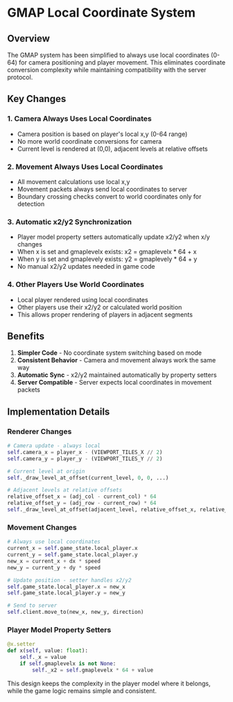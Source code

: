 # GMAP Local Coordinate System

## Overview

The GMAP system has been simplified to always use local coordinates (0-64) for camera positioning and player movement. This eliminates coordinate conversion complexity while maintaining compatibility with the server protocol.

## Key Changes

### 1. Camera Always Uses Local Coordinates
- Camera position is based on player's local x,y (0-64 range)
- No more world coordinate conversions for camera
- Current level is rendered at (0,0), adjacent levels at relative offsets

### 2. Movement Always Uses Local Coordinates
- All movement calculations use local x,y
- Movement packets always send local coordinates to server
- Boundary crossing checks convert to world coordinates only for detection

### 3. Automatic x2/y2 Synchronization
- Player model property setters automatically update x2/y2 when x/y changes
- When x is set and gmaplevelx exists: x2 = gmaplevelx * 64 + x
- When y is set and gmaplevely exists: y2 = gmaplevely * 64 + y
- No manual x2/y2 updates needed in game code

### 4. Other Players Use World Coordinates
- Local player rendered using local coordinates
- Other players use their x2/y2 or calculated world position
- This allows proper rendering of players in adjacent segments

## Benefits

1. **Simpler Code** - No coordinate system switching based on mode
2. **Consistent Behavior** - Camera and movement always work the same way
3. **Automatic Sync** - x2/y2 maintained automatically by property setters
4. **Server Compatible** - Server expects local coordinates in movement packets

## Implementation Details

### Renderer Changes
```python
# Camera update - always local
self.camera_x = player_x - (VIEWPORT_TILES_X // 2)
self.camera_y = player_y - (VIEWPORT_TILES_Y // 2)

# Current level at origin
self._draw_level_at_offset(current_level, 0, 0, ...)

# Adjacent levels at relative offsets
relative_offset_x = (adj_col - current_col) * 64
relative_offset_y = (adj_row - current_row) * 64
self._draw_level_at_offset(adjacent_level, relative_offset_x, relative_offset_y, ...)
```

### Movement Changes
```python
# Always use local coordinates
current_x = self.game_state.local_player.x
current_y = self.game_state.local_player.y
new_x = current_x + dx * speed
new_y = current_y + dy * speed

# Update position - setter handles x2/y2
self.game_state.local_player.x = new_x
self.game_state.local_player.y = new_y

# Send to server
self.client.move_to(new_x, new_y, direction)
```

### Player Model Property Setters
```python
@x.setter
def x(self, value: float):
    self._x = value
    if self.gmaplevelx is not None:
        self._x2 = self.gmaplevelx * 64 + value
```

This design keeps the complexity in the player model where it belongs, while the game logic remains simple and consistent.